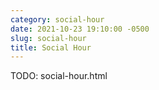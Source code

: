 ```yaml
---
category: social-hour
date: 2021-10-23 19:10:00 -0500
slug: social-hour
title: Social Hour
---
```


TODO: social-hour.html